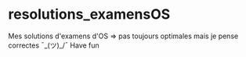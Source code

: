 # resolutions_examensOS


Mes solutions d'examens d'OS => pas toujours optimales mais je pense correctes ¯\_(ツ)_/¯ 
Have fun
